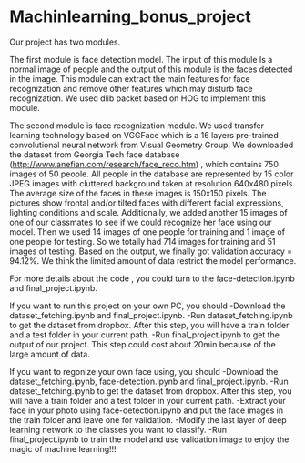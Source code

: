 # Machinlearning_bonus_project
Our project has two modules. 

The first module is face detection model. The input of this module Is a normal image of people and the output of this module is the faces detected in the image. This module can extract the main features for face recognization and remove other features which may disturb face recognization. We used dlib packet based on HOG to implement this module. 
    
The second module is face recognization module. We used transfer learning technology based on VGGFace which is a 16 layers pre-trained convolutional neural network from Visual Geometry Group. We downloaded the dataset from Georgia Tech face database (http://www.anefian.com/research/face_reco.htm) , which contains 750 images of 50 people. All people in the database are represented by 15 color JPEG images with cluttered background taken at resolution 640x480 pixels. The average size of the faces in these images is 150x150 pixels. The pictures show frontal and/or tilted faces with different facial expressions, lighting conditions and scale. Additionally, we added another 15 images of one of our classmates to see if we could recognize her face using our model. Then we used 14 images of one people for training and 1 image of one people for testing. So we totally had 714 images for training and 51 images of testing. Based on the output, we finally got  validation accuracy = 94.12%. We think the limited amount of data restrict the model performance. 
    
 For more details about the code , you could turn to the face-detection.ipynb and final_project.ipynb.
 
 If you want to run this project on your own PC, you should 
 -Download the dataset_fetching.ipynb and final_project.ipynb. 
-Run dataset_fetching.ipynb to get the dataset from dropbox. After this step, you will have a train folder and a test folder in your current path. 
-Run final_project.ipynb to get the output of our project. This step could cost about 20min because of the large amount of data.

If you want to regonize your own face using, you should
-Download the dataset_fetching.ipynb, face-detection.ipynb and final_project.ipynb.
-Run dataset_fetching.ipynb to get the dataset from dropbox. After this step, you will have a train folder and a test folder in your current path. 
-Extract your face in your photo using face-detection.ipynb and put the face images in the train folder and leave one for validation. 
-Modify the last layer of deep learning network to the classes you want to classify.
-Run final_project.ipynb to train the model and use validation image to enjoy the magic of machine learning!!! 

